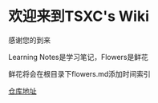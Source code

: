 # 欢迎来到TSXC's Wiki

感谢您的到来

Learning Notes是学习笔记，Flowers是鲜花

鲜花将会在根目录下flowers.md添加时间索引

[仓库地址](https://github.com/tsxc-github/knowledge-base)
